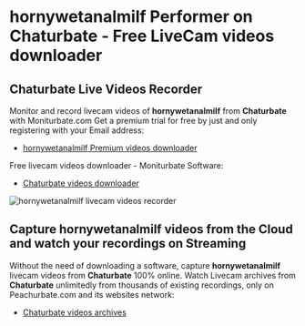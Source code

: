 # hornywetanalmilf Performer on Chaturbate - Free LiveCam videos downloader

## Chaturbate Live Videos Recorder

Monitor and record livecam videos of **hornywetanalmilf** from **Chaturbate** with Moniturbate.com
Get a premium trial for free by just and only registering with your Email address:
* [hornywetanalmilf Premium videos downloader](https://moniturbate.com/request-demo-licence-key.html)

Free livecam videos downloader - Moniturbate Software:
* [Chaturbate videos downloader](https://moniturbate.com/moniturbate-download-software.html)

![hornywetanalmilf livecam videos recorder](https://peachurnet.com/templates/moniturbate-software.png)


## Capture hornywetanalmilf videos from the Cloud and watch your recordings on Streaming

Without the need of downloading a software, capture **hornywetanalmilf** livecam videos from **Chaturbate** 100% online.
Watch Livecam archives from **Chaturbate** unlimitedly from thousands of existing recordings, only on Peachurbate.com and its websites network:
* [Chaturbate videos archives](https://peachurnet.com/)